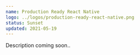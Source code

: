 ```yaml
---
name: Production Ready React Native
logo: ../logos/production-ready-react-native.png
status: Sunset
updated: 2021-05-19
---
```


Description coming soon..

